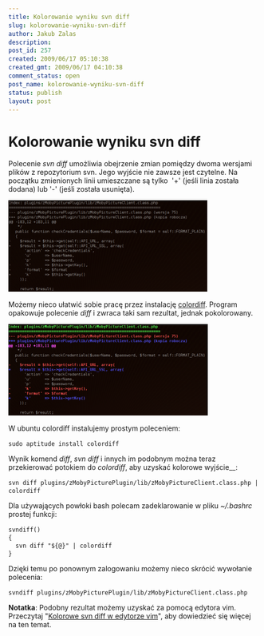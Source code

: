 ```yaml
---
title: Kolorowanie wyniku svn diff
slug: kolorowanie-wyniku-svn-diff
author: Jakub Zalas
description: 
post_id: 257
created: 2009/06/17 05:10:38
created_gmt: 2009/06/17 04:10:38
comment_status: open
post_name: kolorowanie-wyniku-svn-diff
status: publish
layout: post
---
```


<!--Polecenie svn diff umożliwia obejrzenie zmian pomiędzy dwoma wersjami plików z repozytorium svn. Ponieważ jego wyjście nie zawsze jest czytelne, możemy nieco ułatwić sobie pracę przez instalację colordiff. Program opakowuje polecenie diff i zwraca taki sam rezultat, jednak pokolorowany.-->

# Kolorowanie wyniku svn diff

Polecenie _svn diff_ umożliwia obejrzenie zmian pomiędzy dwoma wersjami plików z repozytorium svn. Jego wyjście nie zawsze jest czytelne. Na początku zmienionych linii umieszczane są tylko  '+' (jeśli linia została dodana) lub '-' (jeśli została usunięta). 

![svn diff in black and white](/uploads/wp//2009/06/svn-diff-before-399x183.png)

Możemy nieco ułatwić sobie pracę przez instalację [colordiff](http://colordiff.sourceforge.net/). Program opakowuje polecenie _diff_ i zwraca taki sam rezultat, jednak pokolorowany. 

![svn diff in colors](/uploads/wp//2009/06/svn-diff-after-400x183.png)

W ubuntu colordiff instalujemy prostym poleceniem: 
    
    
    sudo aptitude install colordiff

Wynik komend _diff_, _svn diff_ i innych im podobnym można teraz przekierować potokiem do _colordiff_, aby uzyskać kolorowe wyjście__: 
    
    
    svn diff plugins/zMobyPicturePlugin/lib/zMobyPictureClient.class.php | colordiff

Dla używających powłoki bash polecam zadeklarowanie w pliku _~/.bashrc_ prostej funkcji: 
    
    
    svndiff()
    {
      svn diff "${@}" | colordiff
    }

Dzięki temu po ponownym zalogowaniu możemy nieco skrócić wywołanie polecenia: 
    
    
    svndiff plugins/zMobyPicturePlugin/lib/zMobyPictureClient.class.php

**Notatka**: Podobny rezultat możemy uzyskać za pomocą edytora vim. Przeczytaj "[Kolorowe svn diff w edytorze vim](/kolorowe-svn-diff-w-edytorze-vim)", aby dowiedzieć się więcej na ten temat.
